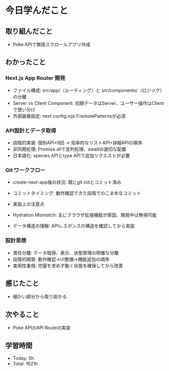 # 今日学んだこと
## 取り組んだこと
- Poke APIで無限スクロールアプリ作成
## わかったこと
### Next.js App Router 開発
- ファイル構成: src/app/（ルーティング）と src/components/（ロジック）の分離
- Server vs Client Component: 初期データはServer、ユーザー操作はClientで使い分け
- 外部画像設定: next.config.mjsでremotePatternsが必須

### API設計とデータ取得
- 段階的実装: 個別API×9回 → 効率的なリストAPI+詳細APIの順序
- 非同期処理: Promise.allで並列処理、awaitの適切な配置
- 日本語化: species APIとtype APIで追加リクエストが必要

### Git ワークフロー
- create-next-app後の状況: 既にgit initとコミット済み
- コミットタイミング: 動作確認できた段階でのこまめなコミット

- 実装上の注意点
- Hydration Mismatch: 主にブラウザ拡張機能が原因、開発中は無視可能
- データ構造の理解: APIレスポンスの構造を確認してから実装

### 設計思想
- 責任分離: データ取得、表示、状態管理の明確な分離
- 段階的開発: 動作確認→UI整備→機能追加の順序
- 実用性重視: 完璧を求めず動く状態を確保してから改善
## 感じたこと
- 細かい部分から取り掛かる
## 次やること
- Poke APIのAPI Routeの実装
## 学習時間
- Today: 5h
- Total: 1621h